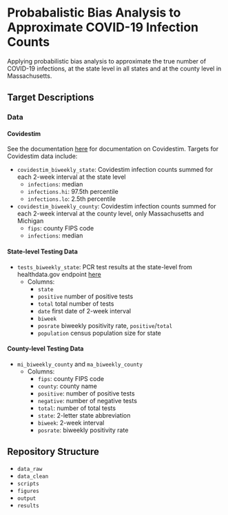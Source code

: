 # Probabalistic Bias Analysis to Approximate COVID-19 Infection Counts

Applying probabilistic bias analysis to approximate the true number of COVID-19 infections, at the state level in all states and at the county level in Massachusetts.


## Target Descriptions

### Data

#### Covidestim

See the documentation [here](covidestim.org) for documentation on Covidestim. Targets for Covidestim data include:

* `covidestim_biweekly_state`: Covidestim infection counts summed for each 2-week interval at the state level
  - `infections`: median
  - `infections.hi`: 97.5th percentile
  - `infections.lo`: 2.5th percentile
* `covidestim_biweekly_county`: Covidestim infection counts summed for each 2-week interval at the county level, only Massachusetts and Michigan
  - `fips`: county FIPS code
  - `infections`: median

#### State-level Testing Data

* `tests_biweekly_state`: PCR test results at the state-level from healthdata.gov endpoint [here](https://healthdata.gov/dataset/COVID-19-Diagnostic-Laboratory-Testing-PCR-Testing/j8mb-icvb)
    * Columns: 
      - `state`
      - `positive` number of positive tests
      - `total` total number of tests
      - `date` first date of 2-week interval
      - `biweek`
      - `posrate` biweekly positivity rate, `positive`/`total`
      - `population` census population size for state
      
#### County-level Testing Data

* `mi_biweekly_county` and `ma_biweekly_county`
  - Columns: 
      -  `fips`: county FIPS code
      - `county`: county name 
      - `positive`: number of positive tests
      - `negative`: number of negative tests
      - `total`: number of total tests 
      - `state`: 2-letter state abbreviation
      - `biweek`: 2-week interval
      - `posrate`: biweekly positivity rate



## Repository Structure

- `data_raw`
- `data_clean`
- `scripts`
- `figures`
- `output`
- `results`

